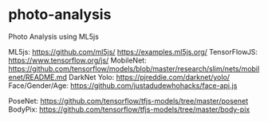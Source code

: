 # photo-analysis

Photo Analysis using ML5js

ML5js: <https://github.com/ml5js/> <https://examples.ml5js.org/>
TensorFlowJS: <https://www.tensorflow.org/js/>
MobileNet: <https://github.com/tensorflow/models/blob/master/research/slim/nets/mobilenet/README.md>
DarkNet Yolo: <https://pjreddie.com/darknet/yolo/>
Face/Gender/Age: <https://github.com/justadudewhohacks/face-api.js>

PoseNet: <https://github.com/tensorflow/tfjs-models/tree/master/posenet>
BodyPix: <https://github.com/tensorflow/tfjs-models/tree/master/body-pix>
